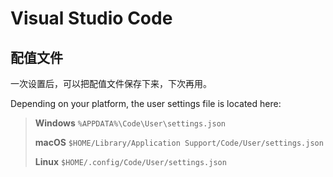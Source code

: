 # Visual Studio Code

## 配值文件
一次设置后，可以把配值文件保存下来，下次再用。

Depending on your platform, the user settings file is located here:

>**Windows** `%APPDATA%\Code\User\settings.json`
>
>**macOS** `$HOME/Library/Application Support/Code/User/settings.json`
>
>**Linux** `$HOME/.config/Code/User/settings.json`
